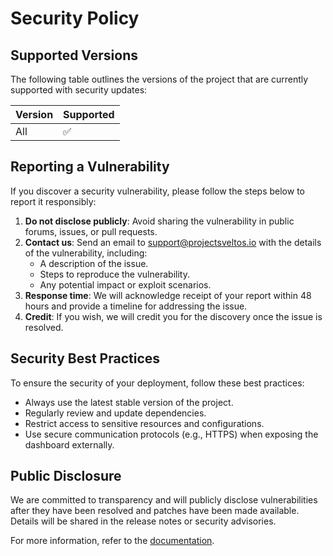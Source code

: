 # Security Policy

## Supported Versions

The following table outlines the versions of the project that are currently supported with security updates:

| Version | Supported          |
|---------|--------------------|
| All     | ✅                 |

## Reporting a Vulnerability

If you discover a security vulnerability, please follow the steps below to report it responsibly:

1. **Do not disclose publicly**: Avoid sharing the vulnerability in public forums, issues, or pull requests.
2. **Contact us**: Send an email to [support@projectsveltos.io](mailto:support@projectsveltos.io) with the details of the vulnerability, including:
    - A description of the issue.
    - Steps to reproduce the vulnerability.
    - Any potential impact or exploit scenarios.
3. **Response time**: We will acknowledge receipt of your report within 48 hours and provide a timeline for addressing the issue.
4. **Credit**: If you wish, we will credit you for the discovery once the issue is resolved.

## Security Best Practices

To ensure the security of your deployment, follow these best practices:
- Always use the latest stable version of the project.
- Regularly review and update dependencies.
- Restrict access to sensitive resources and configurations.
- Use secure communication protocols (e.g., HTTPS) when exposing the dashboard externally.

## Public Disclosure

We are committed to transparency and will publicly disclose vulnerabilities after they have been resolved and patches have been made available. Details will be shared in the release notes or security advisories.

For more information, refer to the [documentation](https://projectsveltos.github.io/sveltos/).